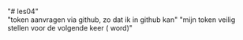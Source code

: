 "# les04"     
"token aanvragen via github, zo dat ik in github kan"
"mijn token veilig stellen voor de volgende keer ( word)"
